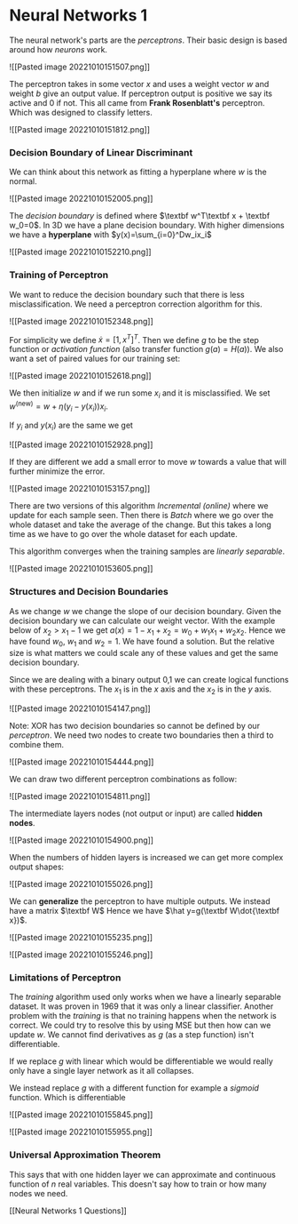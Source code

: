# Neural Networks 1
The neural network's parts are the *perceptrons*.  Their basic design is based around how *neurons* work.

![[Pasted image 20221010151507.png]]

The perceptron takes in some vector $x$ and uses a weight vector $w$ and weight $b$ give an output value. If perceptron output is positive  we say its active and 0 if not. This all came from **Frank Rosenblatt's** perceptron. Which was designed to classify letters.

![[Pasted image 20221010151812.png]]

### Decision Boundary of Linear Discriminant
We can think about this network as fitting a hyperplane where $w$ is the normal.

![[Pasted image 20221010152005.png]]

The *decision boundary* is defined where $\textbf w^T\textbf x + \textbf w_0=0$. In 3D we have a plane decision boundary. With higher dimensions we have a **hyperplane** with $y(x)=\sum_{i=0}^Dw_ix_i$

![[Pasted image 20221010152210.png]]

### Training of Perceptron
We want to reduce the decision boundary such that there is less misclassification. We need a perceptron correction algorithm for this.

![[Pasted image 20221010152348.png]]

For simplicity we define $\dot x=[1, x^T]^T$. Then we define $g$ to be the step function or *activation function* (also transfer function $g(a)=H(a)$). We also want a set of paired values for our training set:

![[Pasted image 20221010152618.png]]

We then initialize $w$ and if we run some $x_i$ and it is misclassified. We set $w^{\text{(new)}}=w+\eta(y_i-y(x_i))x_i$.

If $y_i$ and $y(x_i)$ are the same we get

![[Pasted image 20221010152928.png]]

If they are different we add a small error to move $w$ towards a value that will further minimize the error.

![[Pasted image 20221010153157.png]]

There are two versions of this algorithm *Incremental (online)* where we update for each sample seen. Then there is *Batch* where we go over the whole dataset and take the average of the change. But this takes a long time as we have to go over the whole dataset for each update.

This algorithm converges when the training samples are *linearly separable*.

![[Pasted image 20221010153605.png]]

### Structures and Decision Boundaries
As we change $w$ we change the slope of our decision boundary. Given the decision boundary we can calculate our weight vector. With the example below of $x_2>x_1-1$ we get $a(x)=1-x_1+x_2=w_0+w_1x_1+w_2x_2$. Hence we have found $w_0$, $w_1$ and $w_2=1$. We have found a solution. But the relative size is what matters we could scale any of these values and get the same decision boundary.

Since we are dealing with a binary output 0,1 we can create logical functions with these perceptrons. The $x_1$ is in the $x$ axis and the $x_2$ is in the $y$ axis.

![[Pasted image 20221010154147.png]]

Note: XOR has two decision boundaries so cannot be defined by our *perceptron*. We need two nodes to create two boundaries then a third to combine them.

![[Pasted image 20221010154444.png]]

We can draw two different perceptron combinations as follow:

![[Pasted image 20221010154811.png]]

The intermediate layers nodes (not output or input) are called **hidden nodes**.

![[Pasted image 20221010154900.png]]

When the numbers of hidden layers is increased we can get more complex output shapes:

![[Pasted image 20221010155026.png]]

We can **generalize** the perceptron to have multiple outputs. We instead have a matrix $\textbf W$ Hence we have $\hat y=g(\textbf W\dot{\textbf x})$.

![[Pasted image 20221010155235.png]]

![[Pasted image 20221010155246.png]]

### Limitations of Perceptron
The *training* algorithm used only works when we have a linearly separable dataset. It was proven in 1969 that it was only a linear classifier. Another problem with the *training* is that no training happens when the network is correct. We could try to resolve this by using MSE but then how can we update $w$. We cannot find derivatives as $g$ (as a step function) isn't differentiable.

If we replace $g$ with linear which would be differentiable we would really only have a single layer network as it all collapses.

We instead replace $g$ with a different function for example a *sigmoid* function. Which is differentiable

![[Pasted image 20221010155845.png]]

![[Pasted image 20221010155955.png]]

### Universal Approximation Theorem
This says that with one hidden layer we can approximate and continuous function of $n$ real variables. This doesn't say how to train or how many nodes we need.

[[Neural Networks 1 Questions]]